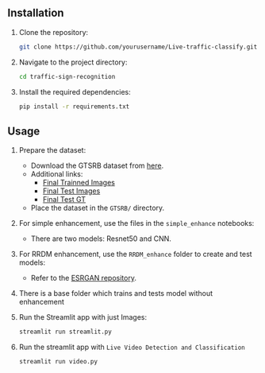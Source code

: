 
## Installation
1. Clone the repository:
    ```sh
    git clone https://github.com/yourusername/Live-traffic-classify.git
    ```
2. Navigate to the project directory:
    ```sh
    cd traffic-sign-recognition
    ```
3. Install the required dependencies:
    ```sh
    pip install -r requirements.txt
    ```

## Usage
1. Prepare the dataset:
    - Download the GTSRB dataset from [here](https://sid.erda.dk/public/archives/daaeac0d7ce1152aea9b61d9f1e19370/published-archive.html).
    - Additional links:
      - [Final Trainned Images](https://sid.erda.dk/public/archives/daaeac0d7ce1152aea9b61d9f1e19370/GTSRB-Training_fixed.zip)
      - [Final Test Images](https://sid.erda.dk/public/archives/daaeac0d7ce1152aea9b61d9f1e19370/GTSRB_Final_Test_Images.zip)
      - [Final Test GT](https://sid.erda.dk/public/archives/daaeac0d7ce1152aea9b61d9f1e19370/GTSRB_Final_Test_GT.zip)
    - Place the dataset in the `GTSRB/` directory.

3. For simple enhancement, use the files in the `simple_enhance` notebooks:
    - There are two models: Resnet50 and CNN.
4. For RRDM enhancement, use the `RRDM_enhance` folder to create and test models:
    - Refer to the [ESRGAN repository](https://github.com/xinntao/ESRGAN).

5. There is a base folder which trains and tests model without enhancement

6. Run the Streamlit app with just Images:
    ```sh
    streamlit run streamlit.py
    ```
7. Run the streamlit app with `Live Video Detection and Classification`
    ```sh
    streamlit run video.py
    ```